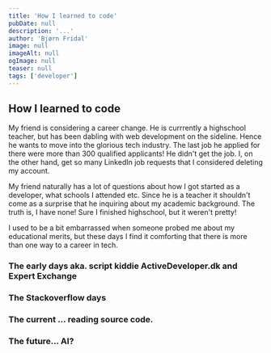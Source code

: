 ```yaml
---
title: 'How I learned to code'
pubDate: null
description: '...'
author: 'Bjørn Fridal'
image: null
imageAlt: null
ogImage: null
teaser: null
tags: ['developer']
---
```


## How I learned to code

My friend is considering a career change. He is currrently a highschool teacher, but has been dabling with web development on the sideline. Hence he wants to move into the glorious tech industry. The last job he applied for there were more than 300 qualified applicants! He didn't get the job. I, on the other hand, get so many LinkedIn job requests that I considered deleting my account.

My friend naturally has a lot of questions about how I got started as a developer, what schools I attended etc. Since he is a teacher it shouldn't come as a surprise that he inquiring about my academic background. The truth is, I have none! Sure I finished highschool, but it weren't pretty!

I used to be a bit embarrassed when someone probed me about my educational merits, but these days I find it comforting that there is more than one way to a career in tech.

### The early days aka. script kiddie ActiveDeveloper.dk and Expert Exchange

### The Stackoverflow days

### The current … reading source code.

### The future… AI?
